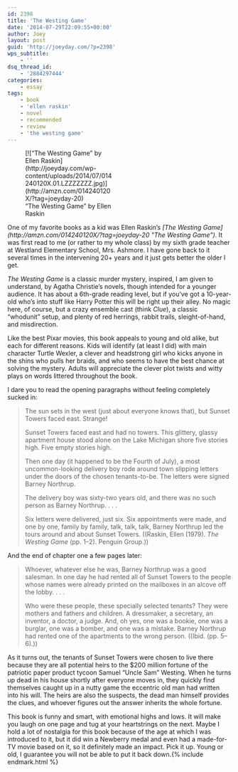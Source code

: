 ```yaml
---
id: 2398
title: 'The Westing Game'
date: '2014-07-29T22:09:55+00:00'
author: Joey
layout: post
guid: 'http://joeyday.com/?p=2398'
wps_subtitle:
    - ''
dsq_thread_id:
    - '2884297444'
categories:
    - essay
tags:
    - book
    - 'ellen raskin'
    - novel
    - recommended
    - review
    - 'the westing game'
---
```


<figure aria-describedby="caption-attachment-2400" class="wp-caption alignleft" id="attachment_2400" style="width: 200px">[![“The Westing Game” by Ellen Raskin](http://joeyday.com/wp-content/uploads/2014/07/014240120X.01.LZZZZZZZ.jpg)](http://amzn.com/014240120X/?tag=joeyday-20)<figcaption class="wp-caption-text" id="caption-attachment-2400">“The Westing Game” by Ellen Raskin</figcaption></figure> One of my favorite books as a kid was Ellen Raskin’s <cite>[The Westing Game](http://amzn.com/014240120X/?tag=joeyday-20 "The Westing Game")</cite>. It was first read to me (or rather to my whole class) by my sixth grade teacher at Westland Elementary School, Mrs. Ashmore. I have gone back to it several times in the intervening 20+ years and it just gets better the older I get.

<cite>The Westing Game</cite> is a classic murder mystery, inspired, I am given to understand, by Agatha Christie’s novels, though intended for a younger audience. It has about a 6th-grade reading level, but if you’ve got a 10-year-old who’s into stuff like Harry Potter this will be right up their alley. No magic here, of course, but a crazy ensemble cast (think <cite>Clue</cite>), a classic “whodunit” setup, and plenty of red herrings, rabbit trails, sleight-of-hand, and misdirection.

Like the best Pixar movies, this book appeals to young and old alike, but each for different reasons. Kids will identify (at least I did) with main character Turtle Wexler, a clever and headstrong girl who kicks anyone in the shins who pulls her braids, and who seems to have the best chance at solving the mystery. Adults will appreciate the clever plot twists and witty plays on words littered throughout the book.

I dare you to read the opening paragraphs without feeling completely sucked in:

> The sun sets in the west (just about everyone knows that), but Sunset Towers faced east. Strange!
> 
> Sunset Towers faced east and had no towers. This glittery, glassy apartment house stood alone on the Lake Michigan shore five stories high. Five empty stories high.
> 
> Then one day (it happened to be the Fourth of July), a most uncommon-looking delivery boy rode around town slipping letters under the doors of the chosen tenants-to-be. The letters were signed Barney Northrup.
> 
> The delivery boy was sixty-two years old, and there was no such person as Barney Northrup. . . .
> 
> Six letters were delivered, just six. Six appointments were made, and one by one, family by family, talk, talk, talk, Barney Northrup led the tours around and about Sunset Towers. ((Raskin, Ellen (1979). <cite>The Westing Game</cite> (pp. 1–2). Penguin Group.))

And the end of chapter one a few pages later:

> Whoever, whatever else he was, Barney Northrup was a good salesman. In one day he had rented all of Sunset Towers to the people whose names were already printed on the mailboxes in an alcove off the lobby. . . .
> 
> Who were these people, these specially selected tenants? They were mothers and fathers and children. A dressmaker, a secretary, an inventor, a doctor, a judge. And, oh yes, one was a bookie, one was a burglar, one was a bomber, and one was a mistake. Barney Northrup had rented one of the apartments to the wrong person. ((Ibid. (pp. 5–6).))

As it turns out, the tenants of Sunset Towers were chosen to live there because they are all potential heirs to the $200 million fortune of the patriotic paper product tycoon Samuel “Uncle Sam” Westing. When he turns up dead in his house shortly after everyone moves in, they quickly find themselves caught up in a nutty game the eccentric old man had written into his will. The heirs are also the suspects, the dead man himself provides the clues, and whoever figures out the answer inherits the whole fortune.

This book is funny and smart, with emotional highs and lows. It will make you laugh on one page and tug at your heartstrings on the next. Maybe I hold a lot of nostalgia for this book because of the age at which I was introduced to it, but it did win a Newberry medal and even had a made-for-TV movie based on it, so it definitely made an impact. Pick it up. Young or old, I guarantee you will not be able to put it back down.{% include endmark.html %}